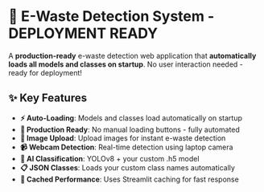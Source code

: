 # 🔋 E-Waste Detection System - DEPLOYMENT READY

A **production-ready** e-waste detection web application that **automatically loads all models and classes on startup**. No user interaction needed - ready for deployment!

## ✨ Key Features

- **⚡ Auto-Loading**: Models and classes load automatically on startup
- **🚀 Production Ready**: No manual loading buttons - fully automated
- **📁 Image Upload**: Upload images for instant e-waste detection
- **📹 Webcam Detection**: Real-time detection using laptop camera
- **🤖 AI Classification**: YOLOv8 + your custom .h5 model
- **📋 JSON Classes**: Loads your custom class names automatically
- **💨 Cached Performance**: Uses Streamlit caching for fast response



